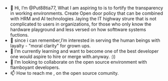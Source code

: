 - 👋 Hi, I’m @Put88tia77, What I am aspiring to is to fortify the transparency in working environments. Create Open door policy that can be combined with HRM and AI technologies .laying the IT highway strure that is not complicated to users in organizations, for those who only know the hardware playground and less versed on how softtware systems fuctions. 
- 👀 since i can remember,I’m interested in serving the human beings with layalty - "moral clarity" for grown ups.
- 🌱 I’m currently learning and want to become one of the best developer one would aspire to hire or merge with.anyway. :)) 
- 💞️ I’m looking to collaborate on the open source environment with flamboyant developers.
- 📫 How to reach me , on the open source comunity. 

<!---
Put88tia77/Put88tia77 is a ✨ special ✨ repository because its `README.md` (this file) appears on your GitHub profile.
You can click the Preview link to take a look at your changes.
--->
